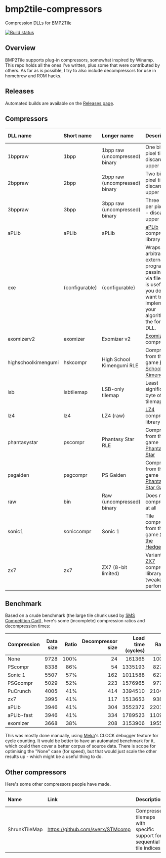 bmp2tile-compressors
====================

Compression DLLs for [BMP2Tile](https://github.com/maxim-zhao/bmp2tile)

[![Build status](https://ci.appveyor.com/api/projects/status/hbooun6oc0ux6ujh?svg=true)](https://ci.appveyor.com/project/maxim-zhao/bmp2tilecompressors)

Overview
----

BMP2Tile supports plug-in compressors, somewhat inspired by Winamp. This repo holds all the ones I've written, plus some that were contributed by others. As far as is possible, I try to also include decompressors for use in homebrew and ROM hacks.

Releases
----

Automated builds are available on the [Releases page](https://github.com/maxim-zhao/bmp2tilecompressors/releases).

Compressors
----

| DLL name |  Short name | Longer name | Description | Tiles supported | Tilemap supported |
|:---------|:------------|:------------|:------------|-------|---------|
| 1bppraw  | 1bpp        | 1bpp raw (uncompressed) binary | One bit per pixel tiles - discards upper bits   | ✅ |   |
| 2bppraw  | 2bpp        | 2bpp raw (uncompressed) binary | Two bits per pixel tiles - discards upper bits  | ✅ |   |
| 3bppraw  | 3bpp        | 3bpp raw (uncompressed) binary | Three bits per pixel tiles - discards upper bit | ✅ |   |
| aPLib    | aPLib       | aPLib | [aPLib](http://ibsensoftware.com/products_aPLib.html) compression library | ✅ | ✅ |
| exe      | (configurable) | (configurable) | Wraps arbitrary external programs, passing data via files. This is useful if you do not want to implement your algorithm in the form of a DLL. | ✅ | ✅ |
| exomizerv2 | exomizer  | Exomizer v2 | [Exomizer](https://bitbucket.org/magli143/exomizer/wiki/Home) v2 compression | ✅ | ✅ |
| highschoolkimengumi | hskcompr | High School Kimengumi RLE | Compression from the game [High School! Kimengumi](http://www.smspower.org/Games/HighSchoolKimengumi-SMS) | ✅ | ✅ |
| lsb      | lsbtilemap  | LSB-only tilemap | Least significant byte of tilemap data |   | ✅ |
| lz4      | lz4         | LZ4 (raw) | [LZ4](http://www.lz4.org/) compression library | ✅ | ✅ |
| phantasystar | pscompr | Phantasy Star RLE | Compression from the game [Phantasy Star](http://www.smspower.org/Games/PhantasyStar-SMS) | ✅ | ✅ |
| psgaiden | psgcompr    | PS Gaiden | Compression from the game [Phantasy Star Gaiden](http://www.smspower.org/Games/PhantasyStarGaiden-GG) | ✅ |   |
| raw      | bin         | Raw (uncompressed) binary | Does no compression at all | ✅ | ✅ |
| sonic1   | soniccompr  | Sonic 1 | Tile compression from the game [Sonic the Hedgehog](http://www.smspower.org/Games/SonicTheHedgehog-SMS) | ✅ |   |
| zx7      | zx7         | ZX7 (8-bit limited) | Variant of [ZX7](http://www.worldofspectrum.org/infoseekid.cgi?id=0027996) compression llibrary tweaked for performance | ✅ | ✅ |

Benchmark
----

Based on a crude benchmark (the large tile chunk used by [SMS Competition Cart](https://github.com/maxim-zhao/sms-competition-cart)), here's some (incomplete) compression ratios and decompression times:

| Compression | Data size | Ratio | Decompressor size | Load time (cycles) | Ratio |
|:------------|----------:|------:|------------------:|-------------------:|------:|
| None        |      9728 | 100%  |                24 |             161365 |  100% |
| PScompr     |      8338 |  86%  |                54 |            1335193 |  827% |
| Sonic 1     |      5507 |  57%  |               162 |            1011588 |  627% |
| PSGcompr    |      5029 |  52%  |               223 |            1576965 |  977% |
| PuCrunch    |      4005 |  41%  |               414 |            3394510 | 2104% |
| zx7         |      3995 |  41%  |               117 |            1513653 |  938% |
| aPLib       |      3946 |  41%  |               304 |            3552372 | 2201% |
| aPLib-fast  |      3946 |  41%  |               334 |            1789523 | 1109% |
| exomizer    |      3668 |  38%  |               208 |            3153906 | 1955% |

This was mostly done manually, using [Meka](http://www.smspower.org/meka/)'s CLOCK debugger feature for cycle counting. It would be better to have an automated benchmark for it, which could then cover a better corpus of source data. There is scope for optimising the "None" case (for speed), but that would just scale the other results up - which might be a useful thing to do.

Other compressors
----

Here's some other compressors people have made.

| Name | Link | Description | Tiles supported | Tilemap supported |
|:-----|:-----|:------------|-----------------|-------------------|
| ShrunkTileMap | https://github.com/sverx/STMcomp | Compresses tilemaps with specific support for sequential tile indices |   | ✅ |
